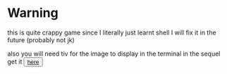 <h1> <strong>Warning</strong> </h1>
<p> this is quite crappy game since I literally just learnt shell I will fix it in the future (probably not jk)</p>
<p> also you will need tiv for the image to display in the terminal in the sequel get it <button> <a href="https://github.com/radare/tiv"> here </a></button></p>
